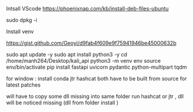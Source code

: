 



Intsall VScode 
https://phoenixnap.com/kb/install-deb-files-ubuntu





sudo dpkg -i <package path>

Install venv 

https://gist.github.com/Geoyi/d9fab4f609e9f75941946be45000632b


sudo apt update -y
sudo apt install python3 -y 
cd /home/manh264/Desktop/kali_api
python3 -m venv env
source env/bin/activate 
pip install fastapi uvicorn pydantic python-multipart tqdm

for window :
install conda 
jtr 
hashcat 
both have to be built from source for latest patches 

will have to copy some dll missing into same folder run hashcat or jtr , dll will be noticed missing (dll from folder install )